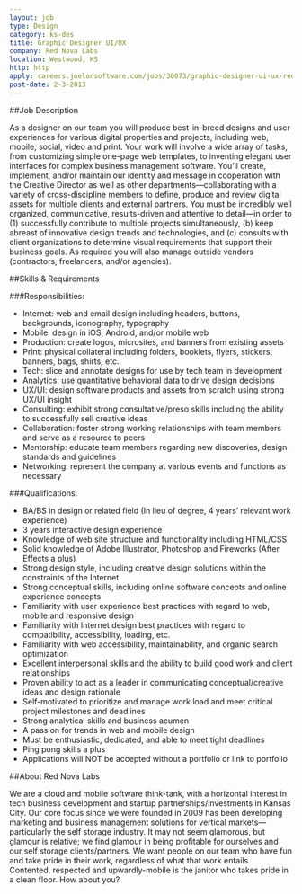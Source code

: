 ```yaml
---
layout: job
type: Design
category: ks-des
title: Graphic Designer UI/UX
company: Red Nova Labs
location: Westwood, KS
http: http
apply: careers.joelonsoftware.com/jobs/30073/graphic-designer-ui-ux-red-nova-labs
post-date: 2-3-2013
---
```


##Job Description

As a designer on our team you will produce best-in-breed designs and user experiences for various digital properties and projects, including web, mobile, social, video and print. Your work will involve a wide array of tasks, from customizing simple one-page web templates, to inventing elegant user interfaces for complex business management software. You’ll create, implement, and/or maintain our identity and message in cooperation with the Creative Director as well as other departments—collaborating with a variety of cross-discipline members to define, produce and review digital assets for multiple clients and external partners. You must be incredibly well organized, communicative, results-driven and attentive to detail—in order to (1) successfully contribute to multiple projects simultaneously, (b) keep abreast of innovative design trends and technologies, and (c) consults with client organizations to determine visual requirements that support their business goals. As required you will also manage outside vendors (contractors, freelancers, and/or agencies).

##Skills & Requirements

###Responsibilities:

* Internet: web and email design including headers, buttons, backgrounds, iconography, typography
* Mobile: design in iOS, Android, and/or mobile web
* Production: create logos, microsites, and banners from existing assets
* Print: physical collateral including folders, booklets, flyers, stickers, banners, bags, shirts, etc.
* Tech: slice and annotate designs for use by tech team in development
* Analytics: use quantitative behavioral data to drive design decisions
* UX/UI: design software products and assets from scratch using strong UX/UI insight
* Consulting: exhibit strong consultative/preso skills including the ability to successfully sell creative ideas
* Collaboration: foster strong working relationships with team members and serve as a resource to peers
* Mentorship: educate team members regarding new discoveries, design standards and guidelines
* Networking: represent the company at various events and functions as necessary

###Qualifications:

* BA/BS in design or related field (In lieu of degree, 4 years’ relevant work experience)
* 3 years interactive design experience
* Knowledge of web site structure and functionality including HTML/CSS
* Solid knowledge of Adobe Illustrator, Photoshop and Fireworks (After Effects a plus)
* Strong design style, including creative design solutions within the constraints of the Internet
* Strong conceptual skills, including online software concepts and online experience concepts
* Familiarity with user experience best practices with regard to web, mobile and responsive design
* Familiarity with Internet design best practices with regard to compatibility, accessibility, loading, etc.
* Familiarity with web accessibility, maintainability, and organic search optimization
* Excellent interpersonal skills and the ability to build good work and client relationships
* Proven ability to act as a leader in communicating conceptual/creative ideas and design rationale
* Self-motivated to prioritize and manage work load and meet critical project milestones and deadlines
* Strong analytical skills and business acumen 
* A passion for trends in web and mobile design
* Must be enthusiastic, dedicated, and able to meet tight deadlines
* Ping pong skills a plus
* Applications will NOT be accepted without a portfolio or link to portfolio

##About Red Nova Labs

We are a cloud and mobile software think-tank, with a horizontal interest in tech business development and startup partnerships/investments in Kansas City. Our core focus since we were founded in 2009 has been developing marketing and business management solutions for vertical markets—particularly the self storage industry. It may not seem glamorous, but glamour is relative; we find glamour in being profitable for ourselves and our self storage clients/partners. We want people on our team who have fun and take pride in their work, regardless of what that work entails. Contented, respected and upwardly-mobile is the janitor who takes pride in a clean floor. How about you?
